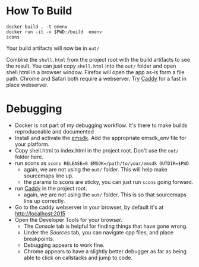 
How To Build
============

    docker build . -t emenv
    docker run -it -v $PWD:/build  emenv
    scons

Your build artifacts will now be in `out/`

Combine the `shell.html` from the project root with the build artifacts to see the result.
You can just copy `shell.html` into the `out/` folder and open shell.html in a browser window.
Firefox will open the app as-is form a file path.  Chrome and Safari both require a webserver.
Try [Caddy](https://caddyserver.com/) for a fast in place webserver.


Debugging
=========

  * Docker is not part of my debugging workflow.  It's there to make builds reproduceable and documented
  * Install and activate the [emsdk](https://emscripten.org/docs/getting_started/downloads.html). Add the appropriate emsdk_env file for  your platform.
  * Copy shell.html to index.html in the project root. Don't use the `out/` folder here.
  * run scons as `scons RELEASE=0 EMSDK=/path/to/your/emsdk OUTDIR=$PWD`
    * again, we are not using the `out/` folder.  This will help make sourcemaps line up.
    * the params to scons are sticky, you can just run `scons` going forward.
  * run [Caddy](http://caddyserver.com/) in the project root.
    * again, we are not using the `out/` folder.  This is so that sourcemaps line up correctly.
  * Go to the caddy webserver in your browser, by default it's at [http://localhost:2015](http://localhost:2015)
  * Open the Developer Tools for your browser.
    * The *Console* tab is helpful for finding things that have gone wrong.
    * Under the *Sources* tab, you can navigate cpp files, and place breakpoints.
    * Debugging appears to work fine.
    * Chrome appears to have a slightly better debugger as far as being able to click on callstacks and jump to code.
